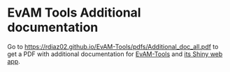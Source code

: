 # EvAM Tools Additional documentation


<p>Go to <a href="https://rdiaz02.github.io/EvAM-Tools/pdfs/Additional_doc_all.pdf">https://rdiaz02.github.io/EvAM-Tools/pdfs/Additional_doc_all.pdf</a> to get a PDF with additional documentation for <a href="https://github.com/rdiaz02/EvAM-Tools">EvAM-Tools</a> and <a href=" https://www.iib.uam.es/evamtools/">its Shiny web app</a>.</p>

<!-- Tools for evolutionary accumulation, or event accumulation, models (mainly cancer progression models). -->


<!-- Go to https://rdiaz02.github.io/EvAM-Tools/pdfs/Additional_doc_all.pdf to get a PDF with additional documentation for EvAM-Tools and its Shiny web app. -->

